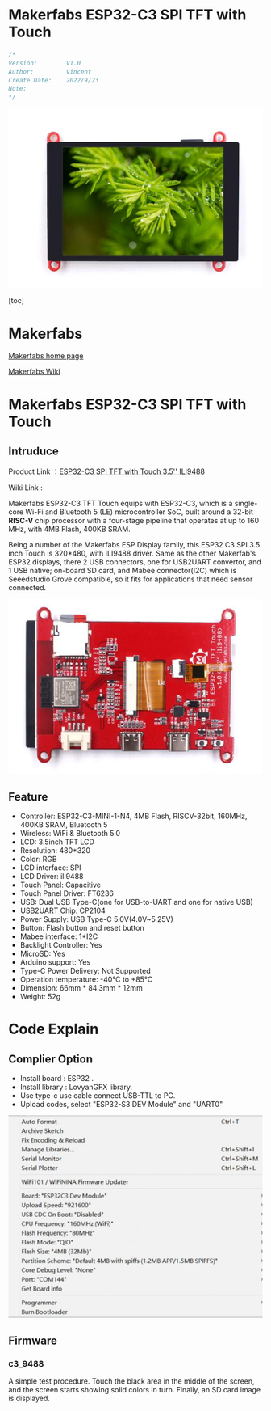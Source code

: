 # Makerfabs ESP32-C3 SPI TFT with Touch

```c++
/*
Version:		V1.0
Author:			Vincent
Create Date:	2022/9/23
Note:
*/
```
![](md_pic/main.jpg)


[toc]

# Makerfabs

[Makerfabs home page](https://www.makerfabs.com/)

[Makerfabs Wiki](https://makerfabs.com/wiki/index.php?title=Main_Page)

# Makerfabs ESP32-C3 SPI TFT with Touch
## Intruduce

Product Link ：[ESP32-C3 SPI TFT with Touch 3.5'' ILI9488](https://www.makerfabs.com/ep32-c3-risc-v-spi-tft-touch.html)

Wiki Link : []()

Makerfabs ESP32-C3 TFT Touch equips with ESP32-C3, which is a single-core Wi-Fi and Bluetooth 5 (LE) microcontroller SoC, built around a 32-bit **RISC-V** chip processor with a four-stage pipeline that operates at up to 160 MHz, with 4MB Flash, 400KB SRAM. 

Being a number of the Makerfabs ESP Display family, this ESP32 C3 SPI 3.5 inch Touch is 320*480, with ILI9488 driver. Same as the other Makerfab's ESP32 displays, there 2 USB connectors, one for USB2UART convertor, and 1 USB native; on-board SD card, and Mabee connector(I2C) which is Seeedstudio Grove compatible, so it fits for applications that need sensor connected.

![back](md_pic/back.jpg)

## Feature

- Controller: ESP32-C3-MINI-1-N4, 4MB Flash, RISCV-32bit, 160MHz, 400KB SRAM, Bluetooth 5
- Wireless: WiFi & Bluetooth 5.0
- LCD: 3.5inch TFT LCD
- Resolution: 480*320
- Color: RGB
- LCD interface: SPI
- LCD Driver: ili9488
- Touch Panel: Capacitive
- Touch Panel Driver: FT6236
- USB: Dual USB Type-C(one for USB-to-UART and one for native USB)
- USB2UART Chip: CP2104
- Power Supply: USB Type-C 5.0V(4.0V~5.25V)
- Button: Flash button and reset button
- Mabee interface: 1*I2C
- Backlight Controller: Yes
- MicroSD: Yes
- Arduino support: Yes
- Type-C Power Delivery: Not Supported
- Operation temperature: -40℃ to +85℃
- Dimension: 66mm * 84.3mm * 12mm
- Weight: 52g

# Code Explain

## Complier Option

- Install board : ESP32 .
- Install library : LovyanGFX library. 
- Use type-c use cable connect USB-TTL to PC.
- Upload codes, select "ESP32-S3 DEV Module" and "UART0"

![](md_pic/com.jpg)

## Firmware

### c3_9488

A simple test procedure. Touch the black area in the middle of the screen, and the screen starts showing solid colors in turn. Finally, an SD card image is displayed.


